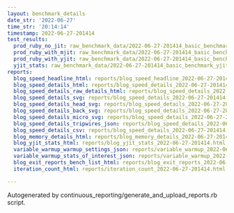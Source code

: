 ```yaml
---
layout: benchmark_details
date_str: '2022-06-27'
time_str: '20:14:14'
timestamp: 2022-06-27-201414
test_results:
  prod_ruby_no_jit: raw_benchmark_data/2022-06-27-201414_basic_benchmark_prod_ruby_no_jit.json
  prod_ruby_with_mjit: raw_benchmark_data/2022-06-27-201414_basic_benchmark_prod_ruby_with_mjit.json
  prod_ruby_with_yjit: raw_benchmark_data/2022-06-27-201414_basic_benchmark_prod_ruby_with_yjit.json
  yjit_stats: raw_benchmark_data/2022-06-27-201414_basic_benchmark_yjit_stats.json
reports:
  blog_speed_headline_html: reports/blog_speed_headline_2022-06-27-201414.html
  blog_speed_details_html: reports/blog_speed_details_2022-06-27-201414.html
  blog_speed_details_raw_details_html: reports/blog_speed_details_2022-06-27-201414.raw_details.html
  blog_speed_details_svg: reports/blog_speed_details_2022-06-27-201414.svg
  blog_speed_details_head_svg: reports/blog_speed_details_2022-06-27-201414.head.svg
  blog_speed_details_back_svg: reports/blog_speed_details_2022-06-27-201414.back.svg
  blog_speed_details_micro_svg: reports/blog_speed_details_2022-06-27-201414.micro.svg
  blog_speed_details_tripwires_json: reports/blog_speed_details_2022-06-27-201414.tripwires.json
  blog_speed_details_csv: reports/blog_speed_details_2022-06-27-201414.csv
  blog_memory_details_html: reports/blog_memory_details_2022-06-27-201414.html
  blog_yjit_stats_html: reports/blog_yjit_stats_2022-06-27-201414.html
  variable_warmup_warmup_settings_json: reports/variable_warmup_2022-06-27-201414.warmup_settings.json
  variable_warmup_stats_of_interest_json: reports/variable_warmup_2022-06-27-201414.stats_of_interest.json
  blog_exit_reports_bench_list_html: reports/blog_exit_reports_2022-06-27-201414.bench_list.html
  iteration_count_html: reports/iteration_count_2022-06-27-201414.html

---
```

Autogenerated by continuous_reporting/generate_and_upload_reports.rb script.
